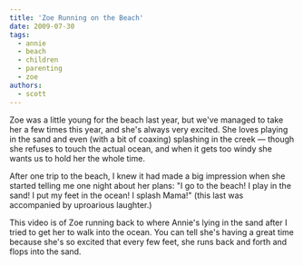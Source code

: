 ```yaml
---
title: 'Zoe Running on the Beach'
date: 2009-07-30
tags:
  - annie
  - beach
  - children
  - parenting
  - zoe
authors:
  - scott
---
```


Zoe was a little young for the beach last year, but we've managed to take her a few times this year, and she's always very excited. She loves playing in the sand and even (with a bit of coaxing) splashing in the creek — though she refuses to touch the actual ocean, and when it gets too windy she wants us to hold her the whole time.

After one trip to the beach, I knew it had made a big impression when she started telling me one night about her plans: "I go to the beach! I play in the sand! I put my feet in the ocean! I splash Mama!" (this last was accompanied by uproarious laughter.)

This video is of Zoe running back to where Annie's lying in the sand after I tried to get her to walk into the ocean. You can tell she's having a great time because she's so excited that every few feet, she runs back and forth and flops into the sand.
